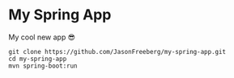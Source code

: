 # My Spring App

My cool new app 😎

```shell
git clone https://github.com/JasonFreeberg/my-spring-app.git
cd my-spring-app
mvn spring-boot:run
```
